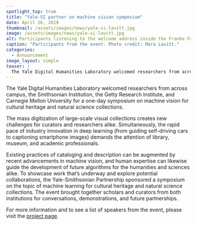 ```yaml
---
spotlight_top: true
title: "Yale-SI partner on machine vision symposium"
date: April 26, 2019
thumbnail: /assets/images/news/yale-si-lavitt.jpg
image: /assets/images/news/yale-si-lavitt.jpg
alt: Participants listening to the welcome address inside the Franke Family Digital Humanities Laboratory.
caption: "Participants from the event. Photo credit: Mara Lavitt."
categories:
  - Announcement
image_layout: simple
teaser: |
  The Yale Digital Humanities Laboratory welcomed researchers from across campus, the Smithsonian Institution, the Getty Research Institute, and Carnegie Mellon University for a one-day symposium on machine vision for cultural heritage and natural science collections.
---
```

The Yale Digital Humanities Laboratory welcomed researchers from across campus, the Smithsonian Institution, the Getty Research Institute, and Carnegie Mellon University for a one-day symposium on machine vision for cultural heritage and natural science collections.

The mass digitization of large-scale visual collections creates new challenges for curators and researchers alike. Simultaneously, the rapid pace of industry innovation in deep learning (from guiding self-driving cars to captioning smartphone images) demands the attention of library, museum, and academic professionals.

Existing practices of cataloging and description can be augmented by recent advancements in machine vision, and human expertise can likewise guide the development of future algorithms for the humanities and sciences alike. To showcase work that’s underway and explore potential collaborations, the Yale-Smithsonian Partnership sponsored a symposium on the topic of machine learning for cultural heritage and natural science collections. The event brought together scholars and curators from both institutions for conversations, demonstrations, and future partnerships.

For more information and to see a list of speakers from the event, please visit the <a href='http://dhlab.yale.edu/machine-vision/' target='_blank'>project page</a>.
